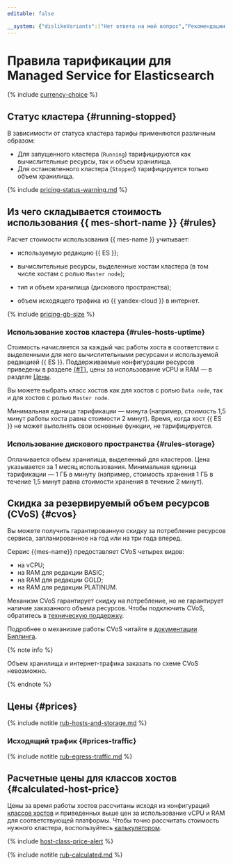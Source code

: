 ```yaml
---
editable: false

__system: {"dislikeVariants":["Нет ответа на мой вопрос","Рекомендации не помогли","Содержание не соответсвует заголовку","Другое"]}
---
```



# Правила тарификации для Managed Service for Elasticsearch

{% include [currency-choice](../_includes/pricing/currency-choice.md) %}


## Статус кластера {#running-stopped}

В зависимости от статуса кластера тарифы применяются различным образом:

* Для запущенного кластера (`Running`) тарифицируются как вычислительные ресурсы, так и объем хранилища.
* Для остановленного кластера (`Stopped`) тарифицируется только объем хранилища.

{% include [pricing-status-warning.md](../_includes/mdb/pricing-status-warning.md) %}


## Из чего складывается стоимость использования {{ mes-short-name }} {#rules}

Расчет стоимости использования {{ mes-name }} учитывает:

* используемую редакцию {{ ES }};

* вычислительные ресурсы, выделенные хостам кластера (в том числе хостам с ролью `Master node`);

* тип и объем хранилища (дискового пространства);

* объем исходящего трафика из {{ yandex-cloud }} в интернет.

{% include [pricing-gb-size](../_includes/pricing-gb-size.md) %}

### Использование хостов кластера {#rules-hosts-uptime}

Стоимость начисляется за каждый час работы хоста в соответствии с выделенными для него вычислительными ресурсами и используемой редакцией {{ ES }}. Поддерживаемые конфигурации ресурсов приведены в разделе [{#T}](concepts/instance-types.md), цены за использование vCPU и RAM — в разделе [Цены](#prices).

Вы можете выбрать класс хостов как для хостов с ролью `Data node`, так и для хостов с ролью `Master node`.

Минимальная единица тарификации — минута (например, стоимость 1,5 минут работы хоста равна стоимости 2 минут). Время, когда хост {{ ES }} не может выполнять свои основные функции, не тарифицируется.

### Использование дискового пространства {#rules-storage}

Оплачивается объем хранилища, выделенный для кластеров. Цена указывается за 1 месяц использования.  Минимальная единица тарификации — 1 ГБ в минуту (например, стоимость хранения 1 ГБ в течение 1,5 минут равна стоимости хранения в течение 2 минут).


## Скидка за резервируемый объем ресурсов (CVoS) {#cvos}

Вы можете получить гарантированную скидку за потребление ресурсов сервиса, запланированное на год или на три года вперед.

Сервис {{mes-name}} предоставляет CVoS четырех видов:

* на vCPU;
* на RAM для редакции BASIC;
* на RAM для редакции GOLD;
* на RAM для редакции PLATINUM. 

Механизм CVoS гарантирует скидку на потребление, но не гарантирует наличие заказанного объема ресурсов. Чтобы подключить  CVoS, обратитесь в [техническую поддержку](../support/overview.md).
 
Подробнее о механизме работы CVoS читайте в [документации Биллинга](../billing/concepts/cvos.md).

{% note info %}

Объем хранилища и интернет-трафика заказать по схеме CVoS невозможно. 

{% endnote %}


## Цены {#prices}


{% include notitle [rub-hosts-and-storage.md](../_pricing/managed-elasticsearch/rub-hosts-and-storage.md) %}



### Исходящий трафик {#prices-traffic}


{% include notitle [rub-egress-traffic.md](../_pricing/rub-egress-traffic.md) %}




## Расчетные цены для классов хостов {#calculated-host-price}

Цены за время работы хостов рассчитаны исходя из конфигураций [классов хостов](concepts/instance-types.md) и приведенных выше цен за использование vCPU и RAM для соответствующей платформы. Чтобы точно рассчитать стоимость нужного кластера, воспользуйтесь [калькулятором](https://cloud.yandex.ru/services/managed-elasticsearch#calculator).

{% include [host-class-price-alert](../_includes/mdb/pricing-host-class-alert.md) %}


{% include notitle [rub-calculated.md](../_pricing/managed-elasticsearch/rub-calculated.md) %}


